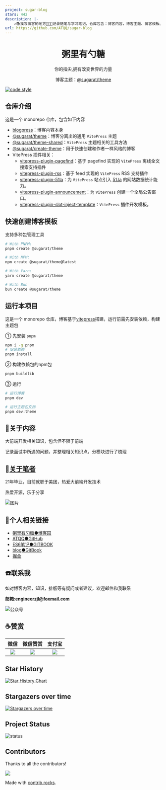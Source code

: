 ```yaml
---
project: sugar-blog
stars: 442
description: |-
    ✍️📚我写博客的地方🤪🤪🤪记录随笔与学习笔记，仓库包含：博客内容，博客主题、博客模板、vitepress离线全文搜索插件、VitePress RSS 支持插件；a blog theme use vitepress
url: https://github.com/ATQQ/sugar-blog
---
```


<h1 align="center"> 粥里有勺糖 </h1>
<p align="center">你的指尖,拥有改变世界的力量</p>
<p align="center">博客主题：<a href="https://theme.sugarat.top/" target="_blank">@sugarat/theme</a></p>

[![code style](https://antfu.me/badge-code-style.svg)](https://github.com/antfu/eslint-config)

## 仓库介绍

这是一个 monorepo 仓库，包含如下内容
* [blogpress](./packages/blogpress/)：博客内容本身
* [@sugarat/theme](./packages/theme/)：博客分离出的通用 `VitePress` 主题
* [@sugarat/theme-shared](./packages/shared/)：`VitePress` 主题相关的工具方法
* [@sugarat/create-theme](./packages/create-theme/)：用于快速创建和作者一样风格的博客
* VitePress 插件相关：
  * [vitepress-plugin-pagefind](./packages/vitepress-plugin-pagefind/)：基于 pagefind 实现的 `VitePress` 离线全文搜索支持插件
  * [vitepress-plugin-rss](./packages/vitepress-plugin-rss/)：基于 feed 实现的 `VitePress` RSS 支持插件
  * [vitepress-plugin-51la](./packages/vitepress-plugin-51la/)：为 `VitePress` 站点引入 [51.la](https://v6.51.la/) 的网站数据统计能力。
  * [vitepress-plugin-announcement](./packages/vitepress-plugin-announcement/)：为 `VitePress` 创建一个全局公告窗口。
  * [vitepress-plugin-slot-inject-template](./template/vitepress-plugin-slot-inject-template/)：`VitePress` 插件开发模板。

## 快速创建博客模板
支持多种包管理工具
```sh
# With PNPM:
pnpm create @sugarat/theme

# With NPM:
npm create @sugarat/theme@latest

# With Yarn:
yarn create @sugarat/theme

# With Bun
bun create @sugarat/theme
```
## 运行本项目
这是一个 monorepo 仓库，博客基于[vitepress](https://vitepress.dev/)搭建，运行前需先安装依赖，构建主题包

① 先安装 `pnpm`
```sh
npm i -g pnpm
# 安装依赖
pnpm install
```

② 构建依赖包的npm包
```sh
pnpm buildlib
```

③ 运行
```sh
# 运行博客
pnpm dev

# 运行主题包文档
pnpm dev:theme
```

## :pencil:关于内容
大前端开发相关知识，包含但不限于前端

记录面试中所遇的问题，并整理相关知识点，分模块进行了梳理

## :speak_no_evil:[关于笔者](./docs/aboutme.md)
21年毕业，目前就职于美团，热爱大前端开发技术

热爱开源，乐于分享

![图片](https://img.cdn.sugarat.top/mdImg/MTYwNDcyMTQ4NTMyOA==604721485328)

## :link:个人相关链接

* [粥里有勺糖●博客园](https://www.cnblogs.com/roseAT/)
* [ATQQ●GitHub](https://github.com/ATQQ)
* [ES6笔记●GITBOOK](https://sugar-js.gitbook.io/-1/)
* [blog●GitBook](https://sugar-at.gitbook.io/blog-article/)
* [掘金](https://juejin.im/user/1028798615918983)

## :phone:联系我
如对博客内容，知识，排版等有疑问或者建议，欢迎邮件和我联系

**邮箱:engineerzjl@foxmail.com**

![公众号](packages/blogpress/public/mp-code.png)

## :coffee:赞赏
|                                  微信                                   |                                微信赞赏                                 |                                 支付宝                                  |
| :---------------------------------------------------------------------: | :---------------------------------------------------------------------: | :---------------------------------------------------------------------: |
| ![](https://img.cdn.sugarat.top/mdImg/MTY1MTU0NzQ0MjMzNA==651547442334) | ![](https://img.cdn.sugarat.top/mdImg/MTY0Nzc1NTYyOTE5Mw==647755629193) | ![](https://img.cdn.sugarat.top/mdImg/MTY1MTU0NzQyOTg0OA==651547429848) |

## Star History

[![Star History Chart](https://api.star-history.com/svg?repos=atqq/sugar-blog&type=Date)](https://star-history.com/#atqq/sugar-blog&Date)

## Stargazers over time
[![Stargazers over time](https://starchart.cc/ATQQ/sugar-blog.svg?variant=adaptive)](https://starchart.cc/ATQQ/sugar-blog)

## Project Status

![status](https://repobeats.axiom.co/api/embed/49625195d138fdaccc82ef70c9645d9a85afda5f.svg "Repobeats analytics image")

## Contributors

Thanks to all the contributors!

<a href="https://github.com/atqq/sugar-blog/graphs/contributors">
  <img src="https://contrib.rocks/image?repo=atqq/sugar-blog" />
</a>

Made with [contrib.rocks](https://contrib.rocks).
